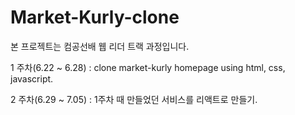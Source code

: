 # Market-Kurly-clone

본 프로젝트는 컴공선배 웹 리더 트랙 과정입니다.

1 주차(6.22 ~ 6.28) : clone market-kurly homepage using html, css, javascript.

2 주차(6.29 ~ 7.05) : 1주차 때 만들었던 서비스를 리액트로 만들기.
